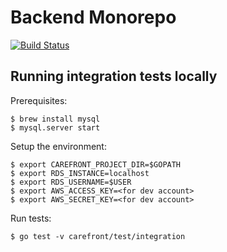 Backend Monorepo
================
[![Build Status](https://magnum.travis-ci.com/SpruceHealth/backend.svg?token=NtmZSFxujHkPCqsPtfXC&branch=master)](https://magnum.travis-ci.com/SpruceHealth/backend)

Running integration tests locally
---------------------------------

Prerequisites:

	$ brew install mysql
	$ mysql.server start

Setup the environment:

	$ export CAREFRONT_PROJECT_DIR=$GOPATH
	$ export RDS_INSTANCE=localhost
	$ export RDS_USERNAME=$USER
	$ export AWS_ACCESS_KEY=<for dev account>
	$ export AWS_SECRET_KEY=<for dev account>

Run tests:

	$ go test -v carefront/test/integration
